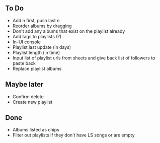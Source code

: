 ## To Do

-   Add n first, push last n
-   Reorder albums by dragging
-   Don't add any albums that exist on the playlist already
-   Add tags to playlists (?)
-   In-UI console
-   Playlist last update (in days)
-   Playlist length (in time)
-   Input list of playlist urls from sheets and give back list of followers to paste back
-   Replace playlist albums

## Maybe later

-   Confirm delete
-   Create new playlist

## Done

-   Albums listed as chips
-   Filter out playlists if they don't have LS songs or are empty
